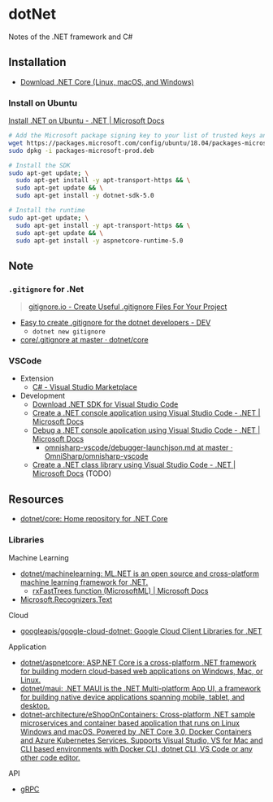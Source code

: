 # dotNet

Notes of the .NET framework and C#

## Installation

* [Download .NET Core (Linux, macOS, and Windows)](https://dotnet.microsoft.com/download/dotnet-core)

### Install on Ubuntu

[Install .NET on Ubuntu - .NET | Microsoft Docs](https://docs.microsoft.com/en-us/dotnet/core/install/linux-ubuntu#1804-)

```sh
# Add the Microsoft package signing key to your list of trusted keys and add the package repository
wget https://packages.microsoft.com/config/ubuntu/18.04/packages-microsoft-prod.deb -O packages-microsoft-prod.deb
sudo dpkg -i packages-microsoft-prod.deb

# Install the SDK
sudo apt-get update; \
  sudo apt-get install -y apt-transport-https && \
  sudo apt-get update && \
  sudo apt-get install -y dotnet-sdk-5.0

# Install the runtime
sudo apt-get update; \
  sudo apt-get install -y apt-transport-https && \
  sudo apt-get update && \
  sudo apt-get install -y aspnetcore-runtime-5.0
```

## Note

### `.gitignore` for .Net

> [gitignore.io - Create Useful .gitignore Files For Your Project](https://www.toptal.com/developers/gitignore)

* [Easy to create .gitignore for the dotnet developers - DEV](https://dev.to/rafalpienkowski/easy-to-create-gitignore-for-the-dotnet-developers-1h42)
  * `dotnet new gitignore`
* [core/.gitignore at master · dotnet/core](https://github.com/dotnet/core/blob/master/.gitignore)

### VSCode

* Extension
  * [C# - Visual Studio Marketplace](https://marketplace.visualstudio.com/items?itemName=ms-dotnettools.csharp)
* Development
  * [Download .NET SDK for Visual Studio Code](https://dotnet.microsoft.com/en-us/download/dotnet/sdk-for-vs-code?utm_source=vs-code&amp;utm_medium=referral&amp;utm_campaign=sdk-install)
  * [Create a .NET console application using Visual Studio Code - .NET | Microsoft Docs](https://docs.microsoft.com/en-us/dotnet/core/tutorials/with-visual-studio-code?WT.mc_id=dotnet-35129-website&pivots=dotnet-6-0)
  * [Debug a .NET console application using Visual Studio Code - .NET | Microsoft Docs](https://docs.microsoft.com/en-us/dotnet/core/tutorials/debugging-with-visual-studio-code?pivots=dotnet-6-0)
    * [omnisharp-vscode/debugger-launchjson.md at master · OmniSharp/omnisharp-vscode](https://github.com/OmniSharp/omnisharp-vscode/blob/master/debugger-launchjson.md)
  * [Create a .NET class library using Visual Studio Code - .NET | Microsoft Docs](https://docs.microsoft.com/en-us/dotnet/core/tutorials/library-with-visual-studio-code?pivots=dotnet-6-0) (TODO)

## Resources

* [dotnet/core: Home repository for .NET Core](https://github.com/dotnet/core)

### Libraries

Machine Learning

* [dotnet/machinelearning: ML.NET is an open source and cross-platform machine learning framework for .NET.](https://github.com/dotnet/machinelearning)
  * [rxFastTrees function (MicrosoftML) | Microsoft Docs](https://docs.microsoft.com/en-us/machine-learning-server/r-reference/microsoftml/rxfasttrees)
* [Microsoft.Recognizers.Text](https://github.com/Microsoft/Recognizers-Text/tree/master/.NET)

Cloud

* [googleapis/google-cloud-dotnet: Google Cloud Client Libraries for .NET](https://github.com/googleapis/google-cloud-dotnet)

Application

* [dotnet/aspnetcore: ASP.NET Core is a cross-platform .NET framework for building modern cloud-based web applications on Windows, Mac, or Linux.](https://github.com/dotnet/aspnetcore)
* [dotnet/maui: .NET MAUI is the .NET Multi-platform App UI, a framework for building native device applications spanning mobile, tablet, and desktop.](https://github.com/dotnet/maui)
* [dotnet-architecture/eShopOnContainers: Cross-platform .NET sample microservices and container based application that runs on Linux Windows and macOS. Powered by .NET Core 3.0, Docker Containers and Azure Kubernetes Services. Supports Visual Studio, VS for Mac and CLI based environments with Docker CLI, dotnet CLI, VS Code or any other code editor.](https://github.com/dotnet-architecture/eShopOnContainers)

API

* [gRPC](https://github.com/grpc/grpc/tree/master/src/csharp)
